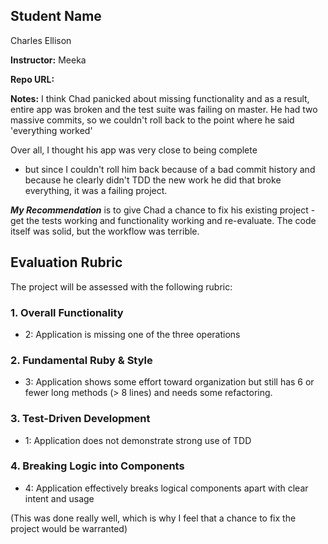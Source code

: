 ## Student Name
Charles Ellison

**Instructor:**
Meeka

**Repo URL:**

**Notes:**
I think Chad panicked about missing functionality and as a result, entire app was broken and the test suite was failing on master.
He had two massive commits, so we couldn't roll back to the point where he said 'everything worked'

Over all, I thought his app was very close to being complete
- but since I couldn't roll him back because of a bad commit history and because he clearly didn't TDD the new work he did that broke everything, it was a failing project.

***My Recommendation*** is to give Chad a chance to fix his existing project - get the tests working and functionality working and re-evaluate. The code itself was solid, but the workflow was terrible.


## Evaluation Rubric

The project will be assessed with the following rubric:

### 1. Overall Functionality

* 2: Application is missing one of the three operations

### 2. Fundamental Ruby & Style

* 3:  Application shows some effort toward organization but still has 6 or fewer long methods (> 8 lines) and needs some refactoring.

### 3. Test-Driven Development

* 1: Application does not demonstrate strong use of TDD

### 4. Breaking Logic into Components

* 4: Application effectively breaks logical components apart with clear intent and usage

(This was done really well, which is why I feel that a chance to fix the project would be warranted)
